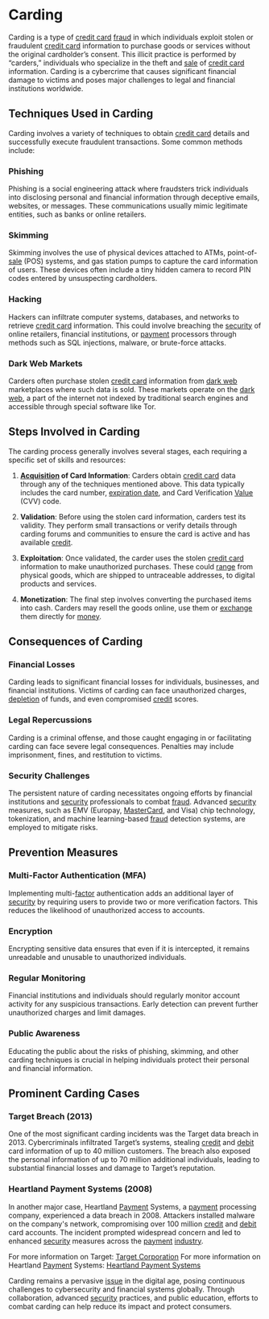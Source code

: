 # Carding

Carding is a type of [credit card](../c/credit_card.md) [fraud](../f/fraud.md) in which individuals exploit stolen or fraudulent [credit card](../c/credit_card.md) information to purchase goods or services without the original cardholder’s consent. This illicit practice is performed by “carders,” individuals who specialize in the theft and [sale](../s/sale.md) of [credit card](../c/credit_card.md) information. Carding is a cybercrime that causes significant financial damage to victims and poses major challenges to legal and financial institutions worldwide.

## Techniques Used in Carding

Carding involves a variety of techniques to obtain [credit card](../c/credit_card.md) details and successfully execute fraudulent transactions. Some common methods include:

### Phishing

Phishing is a social engineering attack where fraudsters trick individuals into disclosing personal and financial information through deceptive emails, websites, or messages. These communications usually mimic legitimate entities, such as banks or online retailers.

### Skimming

Skimming involves the use of physical devices attached to ATMs, point-of-[sale](../s/sale.md) (POS) systems, and gas station pumps to capture the card information of users. These devices often include a tiny hidden camera to record PIN codes entered by unsuspecting cardholders.

### Hacking

Hackers can infiltrate computer systems, databases, and networks to retrieve [credit card](../c/credit_card.md) information. This could involve breaching the [security](../s/security.md) of online retailers, financial institutions, or [payment](../p/payment.md) processors through methods such as SQL injections, malware, or brute-force attacks.

### Dark Web Markets

Carders often purchase stolen [credit card](../c/credit_card.md) information from [dark web](../d/dark_web.md) marketplaces where such data is sold. These markets operate on the [dark web](../d/dark_web.md), a part of the internet not indexed by traditional search engines and accessible through special software like Tor.

## Steps Involved in Carding

The carding process generally involves several stages, each requiring a specific set of skills and resources:

1. **[Acquisition](../a/acquisition.md) of Card Information**: Carders obtain [credit card](../c/credit_card.md) data through any of the techniques mentioned above. This data typically includes the card number, [expiration date](../e/expiration_date.md), and Card Verification [Value](../v/value.md) (CVV) code.

2. **Validation**: Before using the stolen card information, carders test its validity. They perform small transactions or verify details through carding forums and communities to ensure the card is active and has available [credit](../c/credit.md).

3. **Exploitation**: Once validated, the carder uses the stolen [credit card](../c/credit_card.md) information to make unauthorized purchases. These could [range](../r/range.md) from physical goods, which are shipped to untraceable addresses, to digital products and services.

4. **Monetization**: The final step involves converting the purchased items into cash. Carders may resell the goods online, use them or [exchange](../e/exchange.md) them directly for [money](../m/money.md).

## Consequences of Carding

### Financial Losses

Carding leads to significant financial losses for individuals, businesses, and financial institutions. Victims of carding can face unauthorized charges, [depletion](../d/depletion.md) of funds, and even compromised [credit](../c/credit.md) scores.

### Legal Repercussions

Carding is a criminal offense, and those caught engaging in or facilitating carding can face severe legal consequences. Penalties may include imprisonment, fines, and restitution to victims.

### Security Challenges

The persistent nature of carding necessitates ongoing efforts by financial institutions and [security](../s/security.md) professionals to combat [fraud](../f/fraud.md). Advanced [security](../s/security.md) measures, such as EMV (Europay, [MasterCard](../m/mastercard.md), and Visa) chip technology, tokenization, and machine learning-based [fraud](../f/fraud.md) detection systems, are employed to mitigate risks.

## Prevention Measures

### Multi-Factor Authentication (MFA)

Implementing multi-[factor](../f/factor.md) authentication adds an additional layer of [security](../s/security.md) by requiring users to provide two or more verification factors. This reduces the likelihood of unauthorized access to accounts.

### Encryption

Encrypting sensitive data ensures that even if it is intercepted, it remains unreadable and unusable to unauthorized individuals.

### Regular Monitoring

Financial institutions and individuals should regularly monitor account activity for any suspicious transactions. Early detection can prevent further unauthorized charges and limit damages.

### Public Awareness

Educating the public about the risks of phishing, skimming, and other carding techniques is crucial in helping individuals protect their personal and financial information.

## Prominent Carding Cases

### Target Breach (2013)

One of the most significant carding incidents was the Target data breach in 2013. Cybercriminals infiltrated Target’s systems, stealing [credit](../c/credit.md) and [debit](../d/debit.md) card information of up to 40 million customers. The breach also exposed the personal information of up to 70 million additional individuals, leading to substantial financial losses and damage to Target’s reputation.

### Heartland Payment Systems (2008)

In another major case, Heartland [Payment](../p/payment.md) Systems, a [payment](../p/payment.md) processing company, experienced a data breach in 2008. Attackers installed malware on the company's network, compromising over 100 million [credit](../c/credit.md) and [debit](../d/debit.md) card accounts. The incident prompted widespread concern and led to enhanced [security](../s/security.md) measures across the [payment](../p/payment.md) [industry](../i/industry.md).

For more information on Target: [Target Corporation](https://corporate.target.com/)
For more information on Heartland [Payment](../p/payment.md) Systems: [Heartland Payment Systems](https://www.heartlandpaymentsystems.com/)

Carding remains a pervasive [issue](../i/issue.md) in the digital age, posing continuous challenges to cybersecurity and financial systems globally. Through collaboration, advanced [security](../s/security.md) practices, and public education, efforts to combat carding can help reduce its impact and protect consumers.